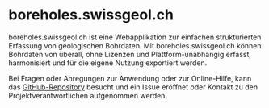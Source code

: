 # boreholes.swissgeol.ch

boreholes.swissgeol.ch ist eine Webapplikation zur einfachen strukturierten Erfassung von geologischen Bohrdaten. Mit boreholes.swissgeol.ch können Bohrdaten von überall, ohne Lizenzen und Plattform-unabhängig erfasst, harmonisiert und für die eigene Nutzung exportiert werden.

Bei Fragen oder Anregungen zur Anwendung oder zur Online-Hilfe, kann das [GitHub-Repository](https://github.com/geoadmin/suite-bdms) besucht und ein Issue eröffnet oder Kontakt zu den Projektverantwortlichen aufgenommen werden.
